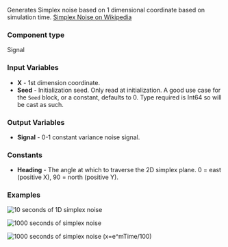 Generates Simplex noise based on 1 dimensional coordinate based on simulation time. [Simplex Noise on Wikipedia](https://en.wikipedia.org/wiki/Simplex_noise)


### Component type
Signal

### Input Variables
* **X** - 1st dimension coordinate.
* **Seed** - Initialization seed. Only read at initialization. A good use case for the `Seed` block, or a constant, defaults to 0. Type required is Int64 so will be cast as such.

### Output Variables
* **Signal** - 0-1 constant variance noise signal.


### Constants
* **Heading** - The angle at which to traverse the 2D simplex plane. 0 = east (positive X), 90 = north (positive Y).
### Examples

![10 seconds of 1D simplex noise](F:\Documents\development-libraries\NoiseLib\1D.png)

![1000 seconds of simplex noise](F:\Documents\development-libraries\NoiseLib\1D_1000.png)

![1000 seconds of simplex noise (x=e^mTime/100)](F:\Documents\development-libraries\NoiseLib\1D_ex.png)
